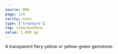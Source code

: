 ```yaml
---
source: DMG
page: 134
rarity: none
type: ['treasure']
tag: item/mundane
value: 1,000 gp
---
```


A transparent fiery yellow or yellow-green gemstone.

